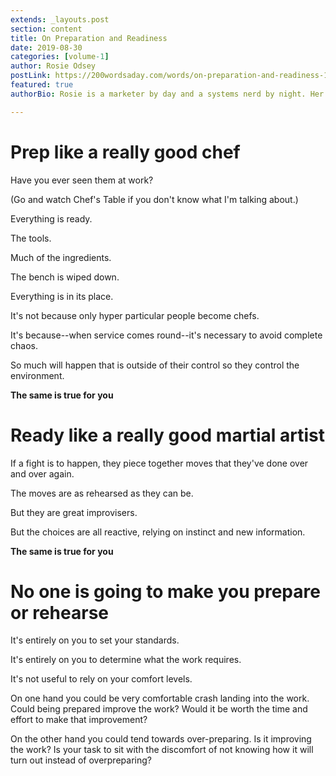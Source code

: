 ```yaml
---
extends: _layouts.post
section: content
title: On Preparation and Readiness
date: 2019-08-30
categories: [volume-1]
author: Rosie Odsey
postLink: https://200wordsaday.com/words/on-preparation-and-readiness-146895cb113c97f1c2
featured: true
authorBio: Rosie is a marketer by day and a systems nerd by night. Her greatest achievement is crafting a life that allows her to be completely herself, deeply connected to those around her, and capable of producing useful work.

---
```


# Prep like a really good chef
Have you ever seen them at work?

(Go and watch Chef's Table if you don't know what I'm talking about.)

Everything is ready.

The tools.

Much of the ingredients.

The bench is wiped down.

Everything is in its place.

It's not because only hyper particular people become chefs.

It's because--when service comes round--it's necessary to avoid complete chaos.

So much will happen that is outside of their control so they control the environment.

__The same is true for you__

# Ready like a really good martial artist
If a fight is to happen, they piece together moves that they've done over and over again.

The moves are as rehearsed as they can be.

But they are great improvisers.

But the choices are all reactive, relying on instinct and new information.

__The same is true for you__

# No one is going to make you prepare or rehearse
It's entirely on you to set your standards.

It's entirely on you to determine what the work requires.

It's not useful to rely on your comfort levels.

On one hand you could be very comfortable crash landing into the work.
Could being prepared improve the work? Would it be worth the time and effort to make that improvement?

On the other hand you could tend towards over-preparing.
Is it improving the work? Is your task to sit with the discomfort of not knowing how it will turn out instead of overpreparing?